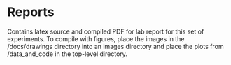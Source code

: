 # Reports
Contains latex source and compiled PDF for lab report for this set of experiments. 
To compile with figures, place the images in the /docs/drawings directory into an images directory and place the plots from /data_and_code in the top-level directory.
